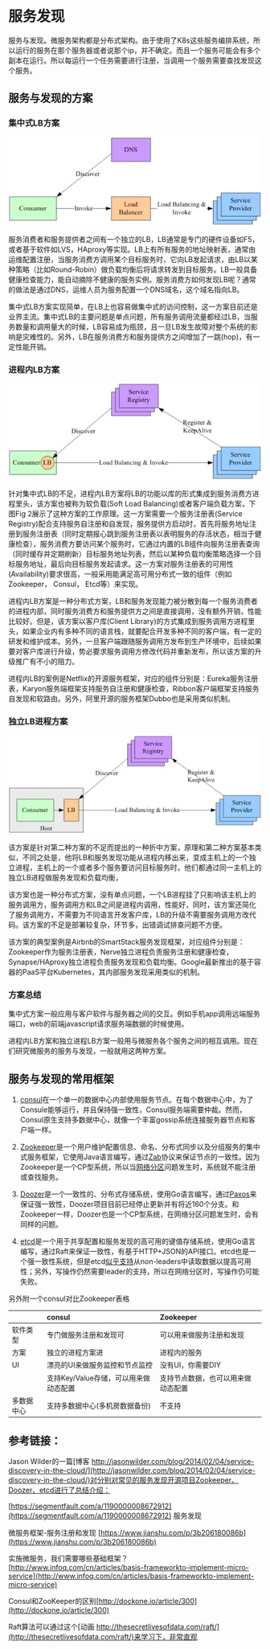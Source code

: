 # 服务发现

服务与发现。微服务架构都是分布式架构。由于使用了K8s这些服务编排系统，所以运行的服务在那个服务器或者说那个ip，并不确定。而且一个服务可能会有多个副本在运行。所以每运行一个任务需要进行注册，当调用一个服务需要查找发现这个服务。

## 服务与发现的方案

### 集中式LB方案

![](/assets/集中式lb.png)

服务消费者和服务提供者之间有一个独立的LB，LB通常是专门的硬件设备如F5，或者基于软件如LVS，HAproxy等实现。LB上有所有服务的地址映射表，通常由运维配置注册，当服务消费方调用某个目标服务时，它向LB发起请求，由LB以某种策略（比如Round-Robin）做负载均衡后将请求转发到目标服务。LB一般具备健康检查能力，能自动摘除不健康的服务实例。服务消费方如何发现LB呢？通常的做法是通过DNS，运维人员为服务配置一个DNS域名，这个域名指向LB。

集中式LB方案实现简单，在LB上也容易做集中式的访问控制，这一方案目前还是业界主流。集中式LB的主要问题是单点问题，所有服务调用流量都经过LB，当服务数量和调用量大的时候，LB容易成为瓶颈，且一旦LB发生故障对整个系统的影响是灾难性的。另外，LB在服务消费方和服务提供方之间增加了一跳\(hop\)，有一定性能开销。

### 进程内LB方案

![](/assets/进程内的lb.png)

针对集中式LB的不足，进程内LB方案将LB的功能以库的形式集成到服务消费方进程里头，该方案也被称为软负载\(Soft Load Balancing\)或者客户端负载方案，下图Fig 2展示了这种方案的工作原理。这一方案需要一个服务注册表\(Service Registry\)配合支持服务自注册和自发现，服务提供方启动时，首先将服务地址注册到服务注册表（同时定期报心跳到服务注册表以表明服务的存活状态，相当于健康检查），服务消费方要访问某个服务时，它通过内置的LB组件向服务注册表查询（同时缓存并定期刷新）目标服务地址列表，然后以某种负载均衡策略选择一个目标服务地址，最后向目标服务发起请求。这一方案对服务注册表的可用性\(Availability\)要求很高，一般采用能满足高可用分布式一致的组件（例如Zookeeper， Consul， Etcd等）来实现。

进程内LB方案是一种分布式方案，LB和服务发现能力被分散到每一个服务消费者的进程内部，同时服务消费方和服务提供方之间是直接调用，没有额外开销，性能比较好。但是，该方案以客户库\(Client Library\)的方式集成到服务调用方进程里头，如果企业内有多种不同的语言栈，就要配合开发多种不同的客户端，有一定的研发和维护成本。另外，一旦客户端跟随服务调用方发布到生产环境中，后续如果要对客户库进行升级，势必要求服务调用方修改代码并重新发布，所以该方案的升级推广有不小的阻力。

进程内LB的案例是Netflix的开源服务框架，对应的组件分别是：Eureka服务注册表，Karyon服务端框架支持服务自注册和健康检查，Ribbon客户端框架支持服务自发现和软路由。另外，阿里开源的服务框架Dubbo也是采用类似机制。

### 独立LB进程方案

![](/assets/独立主机的lb.png)

该方案是针对第二种方案的不足而提出的一种折中方案，原理和第二种方案基本类似，不同之处是，他将LB和服务发现功能从进程内移出来，变成主机上的一个独立进程，主机上的一个或者多个服务要访问目标服务时，他们都通过同一主机上的独立LB进程做服务发现和负载均衡，

该方案也是一种分布式方案，没有单点问题，一个LB进程挂了只影响该主机上的服务调用方，服务调用方和LB之间是进程内调用，性能好，同时，该方案还简化了服务调用方，不需要为不同语言开发客户库，LB的升级不需要服务调用方改代码。该方案的不足是部署较复杂，环节多，出错调试排查问题不方便。

该方案的典型案例是Airbnb的SmartStack服务发现框架，对应组件分别是：Zookeeper作为服务注册表，Nerve独立进程负责服务注册和健康检查，Synapse/HAproxy独立进程负责服务发现和负载均衡。Google最新推出的基于容器的PaaS平台Kubernetes，其内部服务发现采用类似的机制。

### 方案总结

集中式方案一般应用与客户软件与服务器之间的交互。例如手机app调用远端服务端口，web的前端javascript请求服务端数据的时候使用。

进程内LB方案和独立进程LB方案一般用与微服务各个服务之间的相互调用。现在们研究微服务的服务与发现，一般就用这两种方案。

## 服务与发现的常用框架

1. [consul](https://www.consul.io/)在一个单一的数据中心内部使用服务节点。在每个数据中心中，为了Consule能够运行，并且保持强一致性，Consul服务端需要仲裁。然而，Consul原生支持多数据中心，就像一个丰富gossip系统连接服务器节点和客户端一样。

2. [Zookeeper](https://zookeeper.apache.org/)是一个用户维护配置信息、命名、分布式同步以及分组服务的集中式服务框架，它使用Java语言编写，通过[Zab](http://www.stanford.edu/class/cs347/reading/zab.pdf)协议来保证节点的一致性。因为Zookeeper是一个CP型系统，所以当[网络分区](http://wiki.apache.org/hadoop/ZooKeeper/FailureScenarios)问题发生时，系统就不能注册或查找服务。

3. [Doozer](https://github.com/ha/doozerd)是一个一致性的、分布式存储系统，使用Go语言编写，通过[Paxos](http://research.microsoft.com/en-us/um/people/lamport/pubs/lamport-paxos.pdf)来保证强一致性，Doozer项目目前已经停止更新并有将近160个分支。和Zookeeper一样，Doozer也是一个CP型系统，在网络分区问题发生时，会有同样的问题。

4. [etcd](https://github.com/coreos/etcd)是一个用于共享配置和服务发现的高可用的键值存储系统，使用Go语言编写，通过Raft来保证一致性，有基于HTTP+JSON的API接口。etcd也是一个强一致性系统，但是etcd[似乎支持](https://github.com/coreos/etcd/blob/master/server/v2/get_handler.go#L25)从non-leaders中读取数据以提高可用性；另外，写操作仍然需要leader的支持，所以在网络分区时，写操作仍可能失败。



另外附一个consul对比Zookeeper表格

|  | consul | Zookeeper |
| :--- | :--- | :--- |
| 软件类型 | 专门做服务注册和发现可 | 可以用来做服务注册和发现 |
| 方案 | 独立的进程方案进 | 进程内的服务 |
| UI | 漂亮的UI来做服务监控和节点监控 | 没有UI，你需要DIY |
|  | 支持Key/Value存储，可以用来做动态配置 | 支持节点数据，也可以用来做动态配置 |
| 多数据中心 | 支持多数据中心\(多机房数据备份\) | 不支持 |

## 

## 参考链接：

Jason Wilder的一篇[博客 http://jasonwilder.com/blog/2014/02/04/service-discovery-in-the-cloud/](http://jasonwilder.com/blog/2014/02/04/service-discovery-in-the-cloud/)对分别对常见的服务发现开源项目Zookeeper、Doozer、etcd进行了总结介绍：

[https://segmentfault.com/a/1190000008672912](https://segmentfault.com/a/1190000008672912) 服务发现

微服务框架-服务注册和发现 [https://www.jianshu.com/p/3b206180086b](https://www.jianshu.com/p/3b206180086b)  

实施微服务，我们需要哪些基础框架？[http://www.infoq.com/cn/articles/basis-frameworkto-implement-micro-service](http://www.infoq.com/cn/articles/basis-frameworkto-implement-micro-service)

Consul和ZooKeeper的区别[http://dockone.io/article/300](http://dockone.io/article/300)

Raft算法可以通过这个[动画 http://thesecretlivesofdata.com/raft/](http://thesecretlivesofdata.com/raft/)来学习下，非常直观

